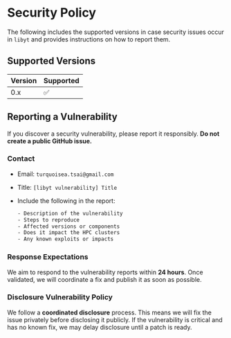 # Security Policy

The following includes the supported versions in case security issues occur in `libyt` and provides instructions on how to report them.

## Supported Versions

| Version | Supported          |
| ------- | ------------------ |
| 0.x     | :white_check_mark: |

## Reporting a Vulnerability

If you discover a security vulnerability, please report it responsibly. **Do not create a public GitHub issue.**

### Contact

- Email: `turquoisea.tsai@gmail.com`
- Title: `[libyt vulnerability] Title`

- Include the following in the report:
  ```txt
  - Description of the vulnerability
  - Steps to reproduce
  - Affected versions or components
  - Does it impact the HPC clusters
  - Any known exploits or impacts
  ```

### Response Expectations

We aim to respond to the vulnerability reports within **24 hours**.
Once validated, we will coordinate a fix and publish it as soon as possible.

### Disclosure Vulnerability Policy

We follow a **coordinated disclosure** process. 
This means we will fix the issue privately before disclosing it publicly.
If the vulnerability is critical and has no known fix, we may delay disclosure until a patch is ready.
